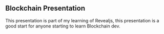 ## Blockchain Presentation

This presentation is part of my learning of Revealjs, this presentation is a good start for anyone starting to learn Blockchain dev.
